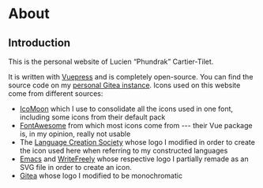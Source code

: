 # About
## Introduction
This is the personal website of Lucien “Phundrak” Cartier-Tilet.

It is written with [Vuepress](https://v2.vuepress.vuejs.org/) and is
completely open-source. You can find the source code on my [personal
Gitea instance](https://labs.phundrak.com/phundrak/phundrak.com).
Icons used on this website come from different sources:
- [IcoMoon](https://icomoon.io/) which I use to consolidate all the
  icons used in one font, including some icons from their default pack
- [FontAwesome](https://fontawesome.com/) from which most icons come
  from --- their Vue package is, in my opinion, really not usable
- The <Icon name="conlang" /> [Language Creation
  Society](https://conlang.org/) whose logo I modified in order to
  create the icon used here when referring to my constructed languages
- <Icon name="emacs" /> [Emacs](https://www.gnu.org/software/emacs/)
  and <Icon name="writefreely" />
  [WriteFreely](https://writefreely.org/) whose respective logo I
  partially remade as an SVG file in order to create an icon.
- <Icon name="gitea" /> [Gitea](https://gitea.io) whose logo I
  modified to be monochromatic
